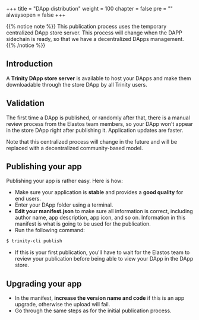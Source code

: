 +++
title = "DApp distribution"
weight = 100
chapter = false
pre = ""
alwaysopen = false
+++

{{% notice note %}}
This publication process uses the temporary centralized DApp store server. This process will change when the DAPP sidechain is ready, so that we have a decentralized DApps management.
{{% /notice %}}

## Introduction

A **Trinity DApp store server** is available to host your DApps and make them downloadable through the store DApp by all Trinity users. 

## Validation

The first time a DApp is published, or randomly after that, there is a manual review process from the Elastos team members, so your DApp won't appear in the store DApp right after publishing it. Application updates are faster.

Note that this centralized process will change in the future and will be replaced with a decentralized community-based model.

## Publishing your app

Publishing your app is rather easy. Here is how:

* Make sure your application is **stable** and provides a **good quality** for end users.
* Enter your DApp folder using a terminal.
* **Edit your manifest.json** to make sure all information is correct, including author name, app description, app icon, and so on. Information in this manifest is what is going to be used for the publication. 
* Run the following command:

```bash
$ trinity-cli publish
```

* If this is your first publication, you'll have to wait for the Elastos team to review your publication before being able to view your DApp in the DApp store.

## Upgrading your app

* In the manifest, **increase the version name and code** if this is an app upgrade, otherwise the upload will fail.
* Go through the same steps as for the initial publication process.